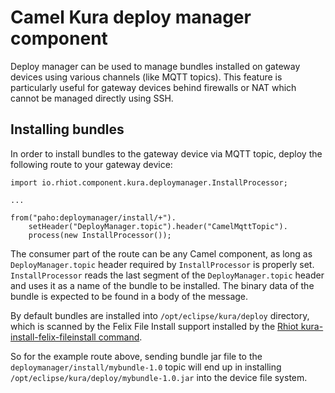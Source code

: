 # Camel Kura deploy manager component

Deploy manager can be used to manage bundles installed on gateway devices using various channels (like MQTT topics). This feature is particularly
useful for gateway devices behind firewalls or NAT which cannot be managed directly using SSH.

## Installing bundles

In order to install bundles to the gateway device via MQTT topic, deploy the following route to your gateway device:

    import io.rhiot.component.kura.deploymanager.InstallProcessor;

    ...

    from("paho:deploymanager/install/+").
        setHeader("DeployManager.topic").header("CamelMqttTopic").
        process(new InstallProcessor());

The consumer part of the route can be any Camel component, as long as `DeployManager.topic` header required by `InstallProcessor`
is properly set. `InstallProcessor` reads the last segment of the `DeployManager.topic` header and uses it as a name of
the bundle to be installed. The binary data of the bundle is expected to be found in a body of the message.

By default bundles are installed into `/opt/eclipse/kura/deploy` directory, which is scanned by the Felix File Install
support installed by the
[Rhiot kura-install-felix-fileinstall command](../../tooling/cmd.md#kurainstallfelixfileinstall).

So for the example route above, sending bundle jar file to the `deploymanager/install/mybundle-1.0` topic will end up
in installing `/opt/eclipse/kura/deploy/mybundle-1.0.jar` into the device file system.
